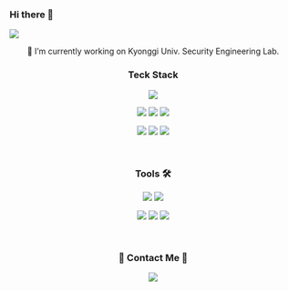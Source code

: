 ### Hi there 👋
<!--
**wookjaegoo/wookjaegoo** is a ✨ _special_ ✨ repository because its `README.md` (this file) appears on your GitHub profile.

Here are some ideas to get you started:

- 🔭 I’m currently working on ...
- 🌱 I’m currently learning ...
- 👯 I’m looking to collaborate on ...
- 🤔 I’m looking for help with ...
- 💬 Ask me about ...
- 📫 How to reach me: ...
- 😄 Pronouns: ...
- ⚡ Fun fact: ...
-->

<a href="https://hits.seeyoufarm.com"><img src="https://hits.seeyoufarm.com/api/count/incr/badge.svg?url=https%3A%2F%2Fgithub.com%2Fwookjaegoo&count_bg=%2379C83D&title_bg=%23555555&icon=&icon_color=%23E7E7E7&title=hits&edge_flat=false"/></a>

<div align="center">
  🔭 I’m currently working on Kyonggi Univ. Security Engineering Lab.
<h3 align="center">  Teck Stack </h3>
  <span>
  <a href="#" target="_blank"><img src="https://img.shields.io/badge/JavaScript-F7DF1E?style=for-the-badge&logo=javascript&logoColor=FFFFFF"/></a>

  <a href="#" target="_blank"><img src="https://img.shields.io/badge/react-61DAFB?style=for-the-badge&logo=react&logoColor=white"></a>
  <a href="#" target="_blank"><img src="https://img.shields.io/badge/DataBase-MongoDB-green?style=for-the-badge&logo=mongoDB&logoColor=white"></a> 
  <a href="#" target="_blank"><img src="https://img.shields.io/badge/amazonaws-232F3E?style=for-the-badge&logo=amazonaws&logoColor=white"></a>


  
  <a href="#" target="_blank"><img src="https://img.shields.io/badge/solidity-363636?style=for-the-badge&logo=solidity&logoColor=white"></a>
  <a href="#" target="_blank"><img src="https://img.shields.io/badge/ethereum-3C3C3D?style=for-the-badge&logo=ethereum&logoColor=white"></a>
    <a href="#" target="_blank"><img src="https://img.shields.io/badge/Web3-F16822?style=for-the-badge&logo=web3.js&logoColor=FFFFFF"/></a>

  <br>

### Tools 🛠
  <a href="#" target="_blank"><img src="https://img.shields.io/badge/Notion-000000?style=for-the-badge&logo=notion&logoColor=FFFFFF"/></a>
  <a href="#" target="_blank"><img src="https://img.shields.io/badge/Git-F05032?style=for-the-badge&logo=git&logoColor=FFFFFF"/></a>

  <a href="#" target="_blank"><img src="https://img.shields.io/badge/IPFS-65C2CB?style=for-the-badge&logo=ipfs&logoColor=FFFFFF"/></a>
  <a href="#" target="_blank"><img src="https://img.shields.io/badge/MySQL-4479A1?style=for-the-badge&logo=mysql&logoColor=FFFFFF"/></a>
  <a href="#" target="_blank"><img src="https://img.shields.io/badge/Tomcat-F8DC75?style=for-the-badge&logo=apache-tomcat&logoColor=FFFFFF"/></a>

  <br>
  
  
<h3 align="center"> 🐣 Contact Me 🐣 </h3>
<p>
  <span><img src="https://img.shields.io/badge/paeter3@naver.com-EA4335?style=flat-square&logo=Gmail&logoColor=white"/><span>
 </p>

  </div>


  

